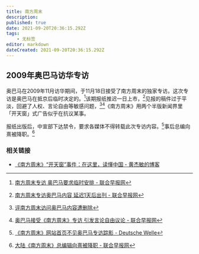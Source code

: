 ```yaml
---
title: 南方周末
description: 
published: true
date: 2021-09-20T20:36:15.292Z
tags:
    - 无标签
editor: markdown
dateCreated: 2021-09-20T20:36:15.292Z
---
```


## 2009年奥巴马访华专访

奥巴马在2009年11月访华期间，于11月18日接受了南方周末的独家专访。这次专访是奥巴马在抵京后临时决定的。[^2]该期报纸推迟一日上市，[^5]见报的稿件过于平淡，回避了人权、言论自由等敏感问题，[^3][^4]《南方周末》用两个半版新闻界里「开天窗」式广告似乎在抗议某事。

[^2]: [南方周末专访 奥巴马要求临时安排 - 联合早报网](https://web.archive.org/web/20091125075047/http://realtime.zaobao.com/2009/11/091122_15.shtml)

[^3]: [评南方周末访问奥巴马内容遭删除](https://web.archive.org/web/20210116002629/https://www.voachinese.com/a/hotline-20091123-71600927/1008609.html)

[^4]: [奥巴马接受《南方周末》专访 引发言论自由议论 - 联合早报网](https://web.archive.org/web/20091123194131/http://zaobao.com/zg/zg091120_006.shtml)

[^5]: [南方周末专访奥巴马内容 延迟1天后出刊 - 联合早报网](https://web.archive.org/web/20091123195330/http://realtime.zaobao.com/2009/11/091120_16.shtml)

报纸出版后，中宣部下达禁令，要求各媒体不得转载此次专访内容。[^7]事后总编向熹被降职。[^6]

[^6]: [大陆《南方周末》总编辑向熹被降职 - 联合早报网](https://web.archive.org/web/20110816044150/http://www.zaobao.com/wencui/2009/12/others091209z.shtml)

[^7]: [《南方周末》网站首页不见奥巴马专访踪影 - Deutsche Welle](https://web.archive.org/web/20091124092127/http://www.dw-world.de/dw/article/0,,4908715,00.html)

<!-- 奥巴马在访问后致函周刊和读者，写到：

> To the Southern Weekly and its readers
>
> I look forward to continuing the ties between our two countries,
>
> and congratulate you for contributing to the analysis and flow of vital political information.
>
> An educated citizenry is the key to an effective government,
>
> and a free press contributes to that well-informed citizenry.
>
> 致南方周末及其读者
>
> 我希望继续维护我们两国间的关系
>
> 并祝贺你们在分析及传递关键政治信息上的贡献
>
> 受过良好教育的公民，是政府高成效施政的关键
>
> 而自由传媒，就对公民见识，贡献良多 -->

### 相关链接

+ [《南方周末》“开天窗”事件：在这里，读懂中国 - 黄杰敏的博客](https://web.archive.org/web/20180212092815/http://www.huangjiemin.com/archives/1213.html)
